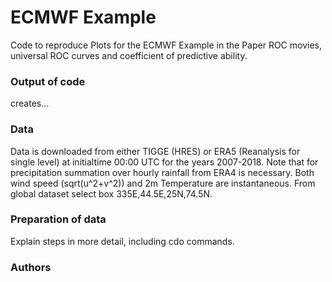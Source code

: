 # ECMWF Example

Code to reproduce Plots for the ECMWF Example in the Paper ROC movies, universal ROC curves and coefficient of predictive ability. 

### Output of code
creates...

### Data
Data is downloaded from either TIGGE (HRES) or ERA5 (Reanalysis for single level) at initialtime 00:00 UTC for the years 2007-2018. Note that for precipitation summation over hourly rainfall from ERA4 is necessary. Both wind speed (sqrt(u^2+v^2)) and 2m Temperature are instantaneous. From global dataset select box 335E,44.5E,25N,74.5N. 

### Preparation of data
Explain steps in more detail, including cdo commands.  

### Authors
